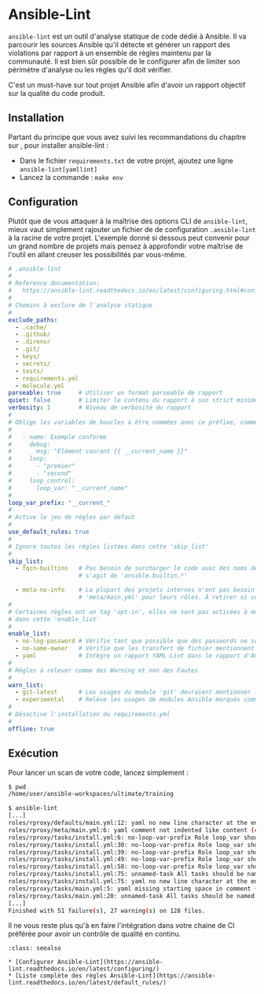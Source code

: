 # Ansible-Lint

`ansible-lint` est un outil d'analyse statique de code dédié à Ansible. Il va parcourir les sources Ansible qu'il 
détecte et générer un rapport des violations par rapport à un ensemble de règles maintenu par la communauté. Il est bien
sûr possible de le configurer afin de limiter son périmètre d'analyse ou les règles qu'il doit vérifier.

C'est un must-have sur tout projet Ansible afin d'avoir un rapport objectif sur la qualité du code produit.


## Installation

Partant du principe que vous avez suivi les recommandations du chapitre sur [](/basics/__index.md), pour installer ansible-lint :

* Dans le fichier `requirements.txt` de votre projet, ajoutez une ligne `ansible-lint[yamllint]`
* Lancez la commande : `make env`

## Configuration

Plutôt que de vous attaquer à la maîtrise des options CLI de `ansible-lint`, mieux vaut simplement rajouter un fichier de 
de configuration `.ansible-lint` à la racine de votre projet. L'exemple donné si dessous peut convenir pour un grand nombre de projets
mais pensez à approfondir votre maîtrise de l'outil en allant creuser les possibilités par vous-même.

```yaml
# .ansible-lint
#
# Reference documentation: 
#   https://ansible-lint.readthedocs.io/en/latest/configuring.html#configuration-file
#
# Chemins à exclure de l'analyse statique
#
exclude_paths:
  - .cache/  
  - .github/
  - .direnv/
  - .git/
  - keys/
  - secrets/
  - tests/
  - requirements.yml
  - molecule.yml
parseable: true     # Utiliser un format parseable de rapport
quiet: false        # Limiter le contenu du rapport à son strict minimum
verbosity: 1        # Niveau de verbosité du rapport
#
# Oblige les variables de boucles à être nommées avec ce préfixe, comme ceci :
#
#   - name: Exemple conforme
#     debug:
#       msg: "Élément courant {{ __current_name }}"
#     loop:
#       - "premier"
#       - "second"
#     loop_control:
#       loop_var: "__current_name"
#
loop_var_prefix: "__current_"
#
# Active le jeu de règles par défaut
#
use_default_rules: true
#
# Ignore toutes les règles listées dans cette 'skip_list'
#
skip_list:
  - fqcn-builtins   # Pas besoin de surcharger le code avec des noms de modules complets quand il 
                    # s'agit de 'ansible.builtin.*'

  - meta-no-info    # La plupart des projets internes n'ont pas besoin de renseigner un fichier
                    # 'meta/main.yml' pour leurs rôles. À retirer si vous comptez publier.
#
# Certaines règles ont un tag 'opt-in', elles ne sont pas activées à moins de les inclure
# dans cette 'enable_list'
#
enable_list:
  - no-log-password # Vérifie tant que possible que des passwords ne sont pas loggés
  - no-same-owner   # Vérifie que les transfert de fichier mentionnent 'owner' et 'group'
  - yaml            # Intègre un rapport YAML-Lint dans le rapport d'Ansible-Lint
#
# Règles à relever comme des Warning et non des Fautes
#
warn_list:
  - git-latest      # Les usages du module 'git' devraient mentionner la gitref ciblée.
  - experimental    # Relève les usages de modules Ansible marqués comme expérimentaux (par défaut)
#
# Désactive l'installation du requirements.yml
#
offline: true
```

## Exécution

Pour lancer un scan de votre code, lancez simplement :

```bash session
$ pwd
/home/user/ansible-workspaces/ultimate/training

$ ansible-lint
[...]
roles/rproxy/defaults/main.yml:12: yaml no new line character at the end of file (new-line-at-end-of-file)
roles/rproxy/meta/main.yml:6: yaml comment not indented like content (comments-indentation)
roles/rproxy/tasks/install.yml:6: no-loop-var-prefix Role loop_var should use configured prefix.: rproxy_
roles/rproxy/tasks/install.yml:30: no-loop-var-prefix Role loop_var should use configured prefix.: rproxy_
roles/rproxy/tasks/install.yml:39: no-loop-var-prefix Role loop_var should use configured prefix.: rproxy_
roles/rproxy/tasks/install.yml:49: no-loop-var-prefix Role loop_var should use configured prefix.: rproxy_
roles/rproxy/tasks/install.yml:58: no-loop-var-prefix Role loop_var should use configured prefix.: rproxy_
roles/rproxy/tasks/install.yml:75: unnamed-task All tasks should be named
roles/rproxy/tasks/install.yml:75: yaml no new line character at the end of file (new-line-at-end-of-file)
roles/rproxy/tasks/main.yml:5: yaml missing starting space in comment (comments)
roles/rproxy/tasks/main.yml:20: unnamed-task All tasks should be named
[...]
Finished with 51 failure(s), 27 warning(s) on 128 files.
```

Il ne vous reste plus qu'à en faire l'intégration dans votre chaine de CI préférée pour avoir un contrôle de qualité en continu.

```{admonition} Approfondir
:class: seealso

* [Configurer Ansible-Lint](https://ansible-lint.readthedocs.io/en/latest/configuring/)
* [Liste complète des règles Ansible-Lint](https://ansible-lint.readthedocs.io/en/latest/default_rules/)
```

